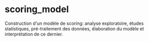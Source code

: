 # scoring_model
Construction d'un modèle de scoring: analyse exploratoire, études statistiques, pré-traitement des données, élaboration du modèle et interprétation de ce dernier.
